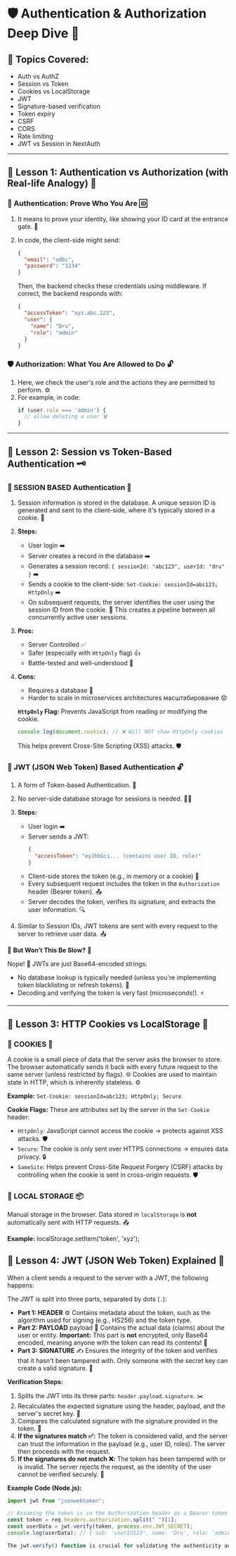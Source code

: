 # 🛡️ Authentication & Authorization Deep Dive 🔑

## 🚦 Topics Covered:

* Auth vs AuthZ
* Session vs Token
* Cookies vs LocalStorage
* JWT
* Signature-based verification
* Token expiry
* CSRF
* CORS
* Rate limiting
* JWT vs Session in NextAuth

---

## 🔑 Lesson 1: Authentication vs Authorization (with Real-life Analogy) 🤔

### 👤 Authentication: Prove Who You Are 🆔

1.  It means to prove your identity, like showing your ID card at the entrance gate. 🛂

2.  In code, the client-side might send:
    ```json
    {
      "email": "adbc",
      "password": "1234"
    }
    ```
    Then, the backend checks these credentials using middleware. If correct, the backend responds with:
    ```json
    {
      "accessToken": "xyz.abc.123",
      "user": {
        "name": "Dru",
        "role": "admin"
      }
    }
    ```

### 🛡️ Authorization: What You Are Allowed to Do 🔓

1.  Here, we check the user's role and the actions they are permitted to perform. ⚙️
2.  For example, in code:
    ```javascript
    if (user.role === 'admin') {
      // allow deleting a user 🗑️
    }
    ```

---

## 🔄 Lesson 2: Session vs Token-Based Authentication 🗝️

### 💾 SESSION BASED Authentication 🍪

1.  Session information is stored in the database. A unique session ID is generated and sent to the client-side, where it's typically stored in a cookie. 📜

2.  **Steps:**
    * User login ➡️
    * Server creates a record in the database ➡️
    * Generates a session record: `{ sessionId: "abc123", userId: "dru" }` ➡️
    * Sends a cookie to the client-side: `Set-Cookie: sessionId=abc123; HttpOnly` ➡️
    * On subsequent requests, the server identifies the user using the session ID from the cookie. 🔗 This creates a pipeline between all concurrently active user sessions.

3.  **Pros:**
    * Server Controlled ✅
    * Safer (especially with `HttpOnly` flag) 👍
    * Battle-tested and well-understood 💪

4.  **Cons:**
    * Requires a database 💾
    * Harder to scale in microservices architectures  масштабирование 😟

    **`HttpOnly` Flag:** Prevents JavaScript from reading or modifying the cookie.
    ```javascript
    console.log(document.cookie); // ❌ Will NOT show HttpOnly cookies
    ```
    This helps prevent Cross-Site Scripting (XSS) attacks. 🛡️

### 🔑 JWT (JSON Web Token) Based Authentication 🔓

1.  A form of Token-based Authentication. 🎫
2.  No server-side database storage for sessions is needed. 🚫💾
3.  **Steps:**
    * User login ➡️
    * Server sends a JWT:
        ```json
        {
          "accessToken": "eyJhbGci... (contains user ID, role)"
        }
        ```
    * Client-side stores the token (e.g., in memory or a cookie) 💾
    * Every subsequent request includes the token in the `Authorization` header (Bearer token). 📤
    * Server decodes the token, verifies its signature, and extracts the user information. 🔍

4.  Similar to Session IDs, JWT tokens are sent with every request to the server to retrieve user data. 📤

🤔 **But Won’t This Be Slow?** 🐌

Nope! 🚀 JWTs are just Base64-encoded strings:
* No database lookup is typically needed (unless you're implementing token blacklisting or refresh tokens). 💨
* Decoding and verifying the token is very fast (microseconds!). ⚡

---

## 🍪 Lesson 3: HTTP Cookies vs LocalStorage 💾

### 🍪 COOKIES 📜

A cookie is a small piece of data that the server asks the browser to store. The browser automatically sends it back with every future request to the same server (unless restricted by flags). 🌐 Cookies are used to maintain state in HTTP, which is inherently stateless. ⚙️

**Example:** `Set-Cookie: sessionId=abc123; HttpOnly; Secure`

**Cookie Flags:** These are attributes set by the server in the `Set-Cookie` header:
* `HttpOnly`: JavaScript cannot access the cookie → protects against XSS attacks. 🛡️
* `Secure`: The cookie is only sent over HTTPS connections → ensures data privacy. 🔒
* `SameSite`: Helps prevent Cross-Site Request Forgery (CSRF) attacks by controlling when the cookie is sent in cross-origin requests. 🛡️

### 💾 LOCAL STORAGE 📦

Manual storage in the browser. Data stored in `localStorage` is **not** automatically sent with HTTP requests. 📤

**Example:**
localStorage.setItem('token', 'xyz');

## 🔑 Lesson 4: JWT (JSON Web Token) Explained 🧩

When a client sends a request to the server with a JWT, the following happens:

The JWT is split into three parts, separated by dots (`.`):
* **Part 1: HEADER** ⚙️ Contains metadata about the token, such as the algorithm used for signing (e.g., HS256) and the token type.
* **Part 2: PAYLOAD** payload 🧾 Contains the actual data (claims) about the user or entity. **Important:** This part is **not** encrypted, only Base64 encoded, meaning anyone with the token can read its contents! 👀
* **Part 3: SIGNATURE** ✍️ Ensures the integrity of the token and verifies that it hasn't been tampered with. Only someone with the secret key can create a valid signature. 🤫

**Verification Steps:**
1.  Splits the JWT into its three parts: `header.payload.signature`. ✂️
2.  Recalculates the expected signature using the header, payload, and the server's secret key. 🔑
3.  Compares the calculated signature with the signature provided in the token. 🧐
4.  **If the signatures match ✅:** The token is considered valid, and the server can trust the information in the payload (e.g., user ID, roles). The server then proceeds with the request.
5.  **If the signatures do not match ❌:** The token has been tampered with or is invalid. The server rejects the request, as the identity of the user cannot be verified securely. 🚫

**Example Code (Node.js):**
```javascript
import jwt from "jsonwebtoken";

// Assuming the token is in the Authorization header as a Bearer token
const token = req.headers.authorization.split(" ")[1];
const userData = jwt.verify(token, process.env.JWT_SECRET);
console.log(userData); // { sub: 'userId123', name: 'Dru', role: 'admin' }

The jwt.verify() function is crucial for validating the authenticity and integrity of the JWT. ✅